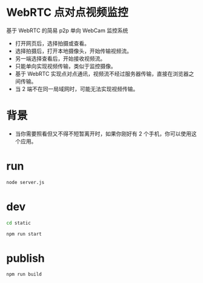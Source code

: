 # WebRTC 点对点视频监控

基于 WebRTC 的简易 p2p 单向 WebCam 监控系统

- 打开网页后，选择拍摄或查看。
- 选择拍摄后，打开本地摄像头，开始传输视频流。
- 另一端选择查看后，开始接收视频流。
- 只能单向实现视频传输，类似于监控摄像。
- 基于 WebRTC 实现点对点通讯，视频流不经过服务器传输，直接在浏览器之间传输。
- 当 2 端不在同一局域网时，可能无法实现视频传输。

# 背景

- 当你需要照看但又不得不短暂离开时，如果你刚好有 2 个手机，你可以使用这个应用。

# run

```sh
node server.js
```

# dev

```sh
cd static
```

```sh
npm run start
```

# publish

```sh
npm run build
```
